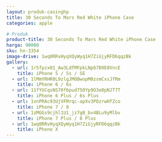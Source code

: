 ```yaml
---
layout: produk-casinghp
title: 30 Seconds To Mars Red White iPhone Case
categories: apple

# Produk
product-title: 30 Seconds To Mars Red White iPhone Case
harga: 90000
sku: hn-3354
image-drive: 1wq0RRvHyqXQyWyq1H7ZiGjyRFD6qqzBk
gallery:
  - url: 1r5fpzx01_Aw3LdfMFpkLNp67B9E8VncE
    title: iPhone 5 / 5s / SE
  - url: 1lMmYRHR0L9zlgJMOBwopM0zsmCxsJfRm
    title: iPhone 6 / 6s
  - url: 11fYUCqsNS70f6pud750Yp9O3e0pNJT7T
    title: iPhone 6 Plus / 6s Plus
  - url: 1vnPRAc93UjVFMrqc-apXv3POzrwHfZco
    title: iPhone 7 / 8
  - url: 1zMGGs9cjhl1U1_jz7gB_bv4BLu9yMlbv
    title: iPhone 7 Plus / 8 Plus
  - url: 1wq0RRvHyqXQyWyq1H7ZiGjyRFD6qqzBk
    title: iPhone X
---
```

